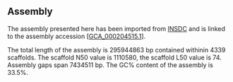 **Assembly**
--------

The assembly presented here has been imported from [INSDC](http://www.insdc.org) and is linked to the assembly accession [[GCA\_000204515.1](http://www.ebi.ac.uk/ena/data/view/GCA_000204515.1)].

The total length of the assembly is 295944863 bp contained withinin 4339 scaffolds.
The scaffold N50 value is 1110580, the scaffold L50 value is 74.
Assembly gaps span 7434511 bp. The GC% content of the assembly is 33.5%.
